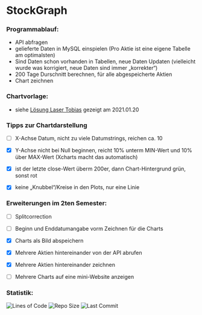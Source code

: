 StockGraph
============

### Programmablauf:

- API abfragen
- gelieferte Daten in MySQL einspielen (Pro Aktie ist eine eigene Tabelle am optimalsten)
- Sind Daten schon vorhanden in Tabellen, neue Daten Updaten (vielleicht wurde was korrigiert, neue Daten sind immer „korrekter“)
- 200 Tage Durschnitt berechnen, für alle abgespeicherte Aktien
- Chart zeichnen


### Chartvorlage:

- siehe [Lösung Laser Tobias](https://github.com/htlLaser/4ahwii_Programmieren/tree/master/Project%202%20-%20StockMarket) gezeigt am 2021.01.20


### Tipps zur Chartdarstellung

* [ ] X-Achse Datum, nicht zu viele Datumstrings, reichen ca. 10
* [x] Y-Achse nicht bei Null beginnen, reicht 10% unterm MIN-Wert und 10% über MAX-Wert (Xcharts macht das automatisch)
* [x] ist der letzte close-Wert überm 200er, dann Chart-Hintergrund grün, sonst rot
* [x] keine „Knubbel“/Kreise in den Plots, nur eine Linie


### Erweiterungen im 2ten Semester:

* [ ] Splitcorrection
* [ ] Beginn und Enddatumangabe vorm Zeichnen für die Charts
* [x] Charts als Bild abspeichern
* [x] Mehrere Aktien hintereinander von der API abrufen
* [x] Mehrere Aktien hintereinander zeichnen
* [ ] Mehrere Charts auf eine mini-Website anzeigen


### Statistik:

![Lines of Code](https://img.shields.io/tokei/lines/github/Baumbart13/StockGraph)
![Repo Size](https://img.shields.io/github/repo-size/Baumbart13/StockGraph)
![Last Commit](https://img.shields.io/github/last-commit/Baumbart13/StockGraph)
